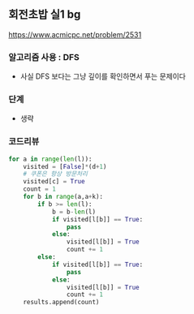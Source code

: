 
## 회전초밥 실1 bg
https://www.acmicpc.net/problem/2531

### 알고리즘 사용 : DFS
- 사실 DFS 보다는 그냥 깊이를 확인하면서 푸는 문제이다


### 단계
- 생략

### 코드리뷰
```py
for a in range(len(l)):
    visited = [False]*(d+1)
    # 쿠폰은 항상 방문처리
    visited[c] = True
    count = 1
    for b in range(a,a+k):
        if b >= len(l):
            b = b-len(l)
            if visited[l[b]] == True:
                pass
            else:
                visited[l[b]] = True
                count += 1
        else:
            if visited[l[b]] == True:
                pass
            else:
                visited[l[b]] = True
                count += 1
    results.append(count)
```
